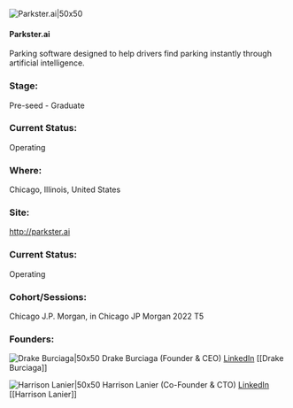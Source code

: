 

![Parkster.ai|50x50](https://media.licdn.com/dms/image/C4E0BAQHwPtcpL_lZmQ/company-logo_200_200/0/1625545824440?e=1686787200&v=beta&t=0EogJojHK_VdnOe7o0m-my13x6uWfEWInpKZW5TbAOw)

#### Parkster.ai
Parking software designed to help drivers find parking instantly through artificial intelligence.

### Stage: 
Pre-seed - Graduate 

### Current Status: 
Operating

### Where:
Chicago, Illinois, United States

### Site:
http://parkster.ai





### Current Status: 
Operating

### Cohort/Sessions: 
Chicago J.P. Morgan, in Chicago JP Morgan 2022 T5

### Founders: 

![Drake Burciaga|50x50](https://www.f6s.com/content-resource/profiles/2902896_th2.jpg) Drake Burciaga (Founder & CEO) [LinkedIn](https://linkedin.com/in/drake-burciaga) [[Drake Burciaga]]

![Harrison Lanier|50x50]() Harrison Lanier (Co-Founder & CTO) [LinkedIn](https://) [[Harrison Lanier]]


